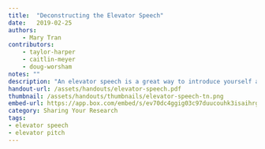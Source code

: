 ```yaml
---
title:  "Deconstructing the Elevator Speech"
date:   2019-02-25
authors: 
    - Mary Tran
contributors: 
    - taylor-harper
    - caitlin-meyer
    - doug-worsham
notes: ""
description: "An elevator speech is a great way to introduce yourself and your research to a wide range of audiences."
handout-url: /assets/handouts/elevator-speech.pdf
thumbnail: /assets/handouts/thumbnails/elevator-speech-tn.png
embed-url: https://app.box.com/embed/s/ev70dc4ggig03c97duucouhk3isaihrg?sortColumn=date&view=list
category: Sharing Your Research
tags:
- elevator speech
- elevator pitch
---
```

